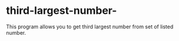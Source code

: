 # third-largest-number-
This program allows you to get third largest number from set of listed number. 
